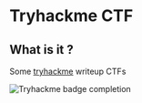 # Tryhackme CTF

## What is it ?
Some [tryhackme](https://tryhackme.com/) writeup CTFs

![Tryhackme badge completion](https://tryhackme-badges.s3.amazonaws.com/dgr95.png)
